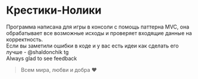 # Крестики-Нолики
Программа написана для игры в консоли с помощь паттерна MVC,
она обрабатывает все возможные исходы и проверяет входящие данные на корректность. <br/>
Если вы заметили ошибки в коде и у вас есть идеи как сделать его лучше - @shaldonchik tg <br/>
Always glad to see feedback 
> Всем мира, любви и добра ❤
